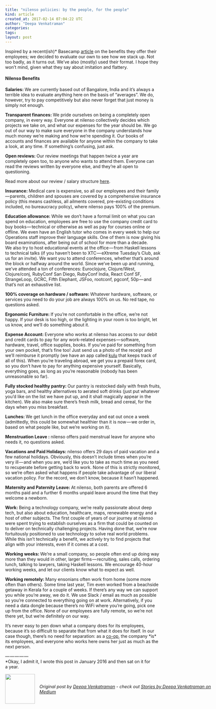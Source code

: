 ```yaml
---
title: "nilenso policies: by the people, for the people"
kind: article
created_at: 2017-02-14 07:04:22 UTC
author: "Deepa Venkatraman"
categories: 
tags: 
layout: post
---
```

<p>Inspired by a recent(ish)* Basecamp <a href="https://m.signalvnoise.com/employee-benefits-at-basecamp-d2d46fd06c58#.o4hfovwma">article</a> on the benefits they offer their employees; we decided to evaluate our own to see how we stack up. Not too badly, as it turns out. We’ve also (mostly) used their format. I hope they won’t mind, given what they say about imitation and flattery.</p><h4>Nilenso Benefits</h4><p><strong>Salaries: </strong>We are currently based out of Bangalore, India and it’s always a terrible idea to evaluate anything here on the basis of “averages”. We do, however, try to pay competitively but also never forget that just money is simply not enough.</p><p><strong>Transparent finances: </strong>We pride ourselves on being a completely open company, in every way. Everyone at nilenso collectively decides which projects we take on, and what our expenses for the year should be. We go out of our way to make sure everyone in the company understands how much money we’re making and how we’re spending it. Our books of accounts and finances are available for anyone within the company to take a look, at any time. If something’s confusing, just ask.</p><p><strong>Open reviews: </strong>Our review meetings that happen twice a year are completely open too, to anyone who wants to attend them. Everyone can read the reviews written by everyone else, and they’re all open to questioning.</p><p>Read more about our review / salary structure <a href="http://blog.nilenso.com/blog/2015/06/30/how-to-co-op-salaries-reviews/">here</a>.</p><p><strong>Insurance: </strong>Medical care is expensive, so all our employees and their family — parents, children and spouses are covered by a comprehensive insurance policy (this means cashless, all ailments covered, pre-existing conditions included, no bureaucracy policy), where nilenso pays 100% of the premium.</p><p><strong>Education allowance: </strong>While we don’t have a formal limit on what you can spend on education, employees are free to use the company credit card to buy books — technical or otherwise as well as pay for courses online or offline. We even have an English tutor who comes in every week to help our Operations staff improve their language skills. One of them is now giving his board examinations, after being out of school for more than a decade.<br>We also try to host educational events at the office — from Haskell lessons to technical talks (if you haven’t been to XTC — eXtreme Tuesday’s Club, ask us for an invite). We want you to attend conferences, whether that’s around the block or halfway around the world. Since we’ve been up and running, we’ve attended a ton of conferences: Euroclojure, Clojure/West, Clojure/conj, RubyConf San Diego, RubyConf India, React Conf SF, StrangeLoop, GCRC, Fifth Elephant, JSFoo, rootconf, pgconf, 50p — and that’s not an exhaustive list.</p><p><strong>100% coverage on hardware / software: </strong>Whatever hardware, software, or services you need to do your job are always 100% on us. No red tape, no questions asked.</p><p><strong>Ergonomic Furniture: </strong>If you’re not comfortable in the office, we’re not happy. If your desk is too high, or the lighting in your room is too bright, let us know, and we’ll do something about it.</p><p><strong>Expense Account: </strong>Everyone who works at nilenso has access to our debit and credit cards to pay for any work-related expenses — software, hardware, travel, office supplies, books. If you’ve paid for something from your own pocket, that’s fine too! Just send us a photo of the receipt and we’ll reimburse it promptly (we have an app called <a href="https://www.kulu.in/">kulu</a> that keeps track of all of this). When you’re traveling abroad, we get you a prepaid forex card, so you don’t have to pay for anything expensive yourself. Basically, everything goes, as long as you’re reasonable (nobody has been unreasonable so far).</p><p><strong>Fully stocked healthy pantry: </strong>Our pantry is restocked daily with fresh fruits, yoga bars, and healthy alternatives to aerated soft drinks (just put whatever you’d like on the list we have put up, and it shall magically appear in the kitchen). We also make sure there’s fresh milk, bread and cereal, for the days when you miss breakfast.</p><p><strong>Lunches: </strong>We get lunch in the office everyday and eat out once a week (admittedly, this could be somewhat healthier than it is now — we order in, based on what people like, but we’re working on it).</p><p><strong>Menstruation Leave : </strong>nilenso offers paid menstrual leave for anyone who needs it, no questions asked.</p><p><strong>Vacations and Paid Holidays: </strong>nilenso offers 29 days of paid vacation and a few national holidays. Obviously, this doesn’t include times when you’re very ill — and when you are, we’d like you to take as much time as you need to recuperate before getting back to work. None of this is strictly monitored, so we’re often asked what happens if people take advantage of our liberal vacation policy. For the record, we don’t know, because it hasn’t happened.</p><p><strong>Maternity and Paternity Leave: </strong>At nilenso, both parents are offered 6 months paid and a further 6 months unpaid leave around the time that they welcome a newborn.</p><p><strong>Work: </strong>Being a technology company, we’re really passionate about deep tech, but also about education, healthcare, maps, renewable energy and a host of other subjects. The first couple of years of our journey at nilenso were spent trying to establish ourselves as a firm that could be counted on to deliver on technically challenging projects. Having done that, we’re now fortuitously positioned to use technology to solve real world problems. While this isn’t technically a benefit, we actively try to find projects that align with your interests, even if it comes at a cost.</p><p><strong>Working weeks: </strong>We’re a small company, so people often end up doing way more than they would in other, larger firms — recruiting, sales calls, ordering lunch, talking to lawyers, taking Haskell lessons. We encourage 40-hour working weeks, and let our clients know what to expect as well.</p><p><strong>Working remotely: </strong>Many ensonians often work from home (some more often than others). Some time last year, Tim even worked from a beachside getaway in Kerala for a couple of weeks. If there’s any way we can support you while you’re away, we do it. We use Slack / email as much as possible so you’re connected to everything going on at work. Alternatively, if you need a data dongle because there’s no WiFi where you’re going, pick one up from the office. None of our employees are fully remote, so we’re not there yet, but we’re definitely on our way.</p><p>It’s never easy to pen down what a company does for its employees, because it’s so difficult to separate that from what it does for itself. In our case though, there’s no need for separation: as a <a href="http://blog.deobald.ca/2014/11/huh-software-cooperative.html">co-op</a>, the company *is* its employees, and everyone who works here owns her just as much as the next person.</p><p>— — — — — <br>*Okay, I admit it, I wrote this post in January 2016 and then sat on it for a year.</p><img src="https://medium.com/_/stat?event=post.clientViewed&referrerSource=full_rss&postId=fd0ea9e936d1" width="1" height="1"><div class="author">
  <img src="https://nilenso.com/images/people/deepa-200.png" style="width: 96px; height: 96;">
  <span style="position: absolute; padding: 32px 15px;">
    <i>Original post by <a href="http://twitter.com/deepa_v">Deepa Venkatraman</a> - check out <a href="https://medium.com/@deepa_93680?source=rss-35a7eb01f164------2">Stories by Deepa Venkatraman on Medium</a></i>
  </span>
</div>
